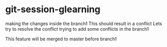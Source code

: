 # git-session-glearning

making the changes inside the branch1
This should result in a conflict
Lets try to resolve the conflict
trying to add some conflicts in the branch1


This feature will be merged to master before branch1